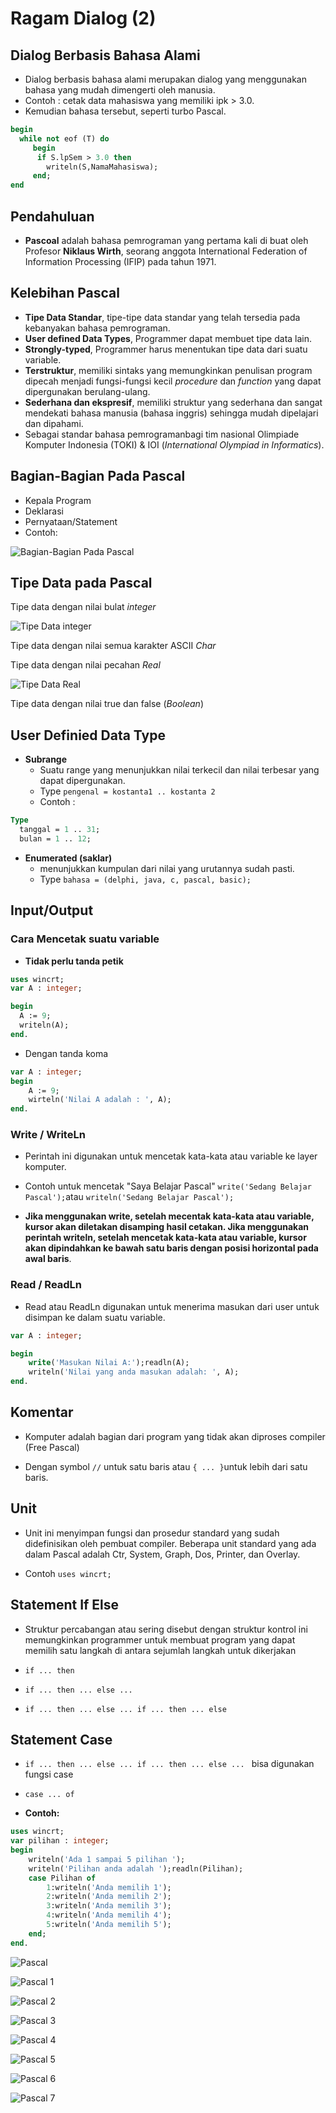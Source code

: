 # Ragam Dialog (2)

## Dialog Berbasis Bahasa Alami

- Dialog berbasis bahasa alami merupakan dialog yang menggunakan bahasa yang mudah dimengerti oleh manusia.
- Contoh : cetak data mahasiswa yang memiliki ipk > 3.0.
- Kemudian bahasa tersebut, seperti turbo Pascal.

```pascal
begin
  while not eof (T) do
     begin
      if S.lpSem > 3.0 then
        writeln(S,NamaMahasiswa);
     end;
end
```

## Pendahuluan

- **Pascoal** adalah bahasa pemrograman yang pertama kali di buat oleh Profesor **Niklaus Wirth**, seorang anggota International Federation of Information Processing (IFIP) pada tahun 1971.

## Kelebihan Pascal

- **Tipe Data Standar**, tipe-tipe data standar yang telah tersedia pada kebanyakan bahasa pemrograman.
- **User defined Data Types**, Programmer dapat membuet tipe data lain.
- **Strongly-typed**, Programmer harus menentukan tipe data dari suatu variable.
- **Terstruktur**, memiliki sintaks yang memungkinkan penulisan program dipecah menjadi fungsi-fungsi kecil *procedure* dan *function* yang dapat dipergunakan berulang-ulang.
- **Sederhana dan ekspresif**, memiliki struktur yang sederhana dan sangat mendekati bahasa manusia (bahasa inggris) sehingga mudah dipelajari dan dipahami.
- Sebagai standar bahasa pemrogramanbagi tim nasional Olimpiade Komputer Indonesia (TOKI) & IOI (*International Olympiad in Informatics*).

## Bagian-Bagian Pada Pascal

- Kepala Program
- Deklarasi
- Pernyataan/Statement
- Contoh:

![Bagian-Bagian Pada Pascal](./img/bagian-pascal.png) 

## Tipe Data pada Pascal

Tipe data dengan nilai bulat *integer*

![Tipe Data integer](./img/tipe-data-integer.png) 

Tipe data dengan nilai semua karakter ASCII *Char*

Tipe data dengan nilai pecahan *Real*

![Tipe Data Real](./img/tipe-data-real.png) 

Tipe data dengan nilai true dan false (*Boolean*)

## User Definied Data Type

- **Subrange** 
  - Suatu range yang menunjukkan nilai terkecil dan nilai terbesar yang dapat dipergunakan.
  - Type `pengenal = kostanta1 .. kostanta 2`
  - Contoh :

```pascal
Type
  tanggal = 1 .. 31;
  bulan = 1 .. 12;
```

- **Enumerated (saklar)**
  - menunjukkan kumpulan dari nilai yang urutannya sudah pasti.
  - Type `bahasa = (delphi, java, c, pascal, basic);`

## Input/Output

### Cara Mencetak suatu variable

- **Tidak perlu tanda petik** 

```pascal
uses wincrt;
var A : integer;

begin
  A := 9;
  writeln(A);
end.
```

- Dengan tanda koma

```pascal
var A : integer;
begin
    A := 9;
    wirteln('Nilai A adalah : ', A);
end.
```

### Write / WriteLn

- Perintah ini digunakan untuk mencetak kata-kata atau variable ke layer komputer.

- Contoh untuk mencetak "Saya Belajar Pascal" `write('Sedang Belajar Pascal');`atau `writeln('Sedang Belajar Pascal');`

- **Jika menggunakan write, setelah mecentak kata-kata atau variable, kursor akan diletakan disamping hasil cetakan. Jika menggunakan perintah writeln, setelah mencetak kata-kata atau variable, kursor akan dipindahkan ke bawah satu baris dengan posisi horizontal pada awal baris**.
  
  

### Read / ReadLn

- Read atau ReadLn digunakan untuk menerima masukan dari user untuk disimpan ke dalam suatu variable.
  
  

```pascal
var A : integer;

begin
    write('Masukan Nilai A:');readln(A);
    writeln('Nilai yang anda masukan adalah: ', A);
end.
```

## Komentar

- Komputer adalah bagian dari program yang tidak akan diproses compiler (Free Pascal)

- Dengan symbol `//` untuk satu baris atau `{ ... }`untuk lebih dari satu baris.

## Unit

- Unit ini menyimpan fungsi dan prosedur standard yang sudah didefinisikan oleh pembuat compiler. Beberapa unit standard yang ada dalam Pascal adalah Ctr, System, Graph, Dos, Printer, dan Overlay.

- Contoh `uses wincrt;`

## Statement If Else

- Struktur percabangan atau sering disebut dengan struktur kontrol ini memungkinkan programmer untuk membuat program yang dapat memilih satu langkah di antara sejumlah langkah untuk dikerjakan

- `if ... then`

- `if ... then ... else ...`

- `if ... then ... else ... if ... then ... else `
  
  

## Statement Case

- `if ... then ... else ... if ... then ... else ... ` bisa digunakan fungsi case

- `case ... of`

- **Contoh:**


```pascal
uses wincrt;
var pilihan : integer;
begin
    writeln('Ada 1 sampai 5 pilihan ');
    writeln('Pilihan anda adalah ');readln(Pilihan);
    case Pilihan of
        1:writeln('Anda memilih 1');
        2:writeln('Anda memilih 2');
        3:writeln('Anda memilih 3');
        4:writeln('Anda memilih 4');
        5:writeln('Anda memilih 5');
    end;
end.
```

![Pascal](./img/pascal.png) 

![Pascal 1](./img/pascal-1.png) 

![Pascal 2](./img/pascal-2.png) 

![Pascal 3](./img/pascal-3.png) 

![Pascal 4](./img/pascal-4.png) 

![Pascal 5](./img/pascal-5.png) 

![Pascal 6](./img/pascal-6.png) 

![Pascal 7](./img/pascal-7.png) 


